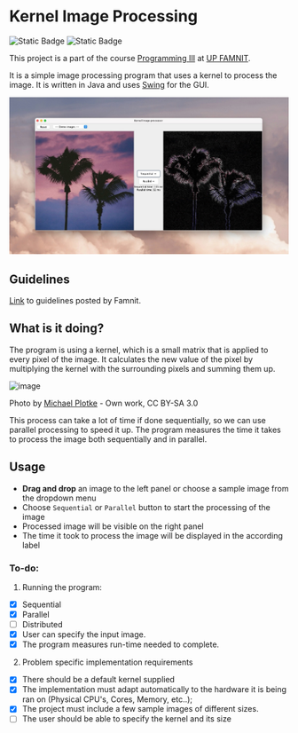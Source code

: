 # Kernel Image Processing

<img alt="Static Badge" src="https://img.shields.io/badge/Graphics-5a3aa1"> <img alt="Static Badge" src="https://img.shields.io/badge/Computing-0c4866">

This project is a part of the course [Programming III](https://prog3.student.famnit.upr.si/) at [UP FAMNIT](https://www.famnit.upr.si/en/).

It is a simple image processing program that uses a kernel to process the image. It is written in Java and uses [Swing](https://docs.oracle.com/javase/tutorial/uiswing/) for the GUI.

![screenshot_cli](https://github.com/urluur/Kernel-Image-Processing/blob/main/img/screenshots/screenshot.jpg?raw=true)

## Guidelines 

[Link](https://prog3.student.famnit.upr.si/#projects/KernelImageProcessing/) to guidelines posted by Famnit.

## What is it doing?

The program is using a kernel, which is a small matrix that is applied to every pixel of the image. It calculates the new value of the pixel by multiplying the kernel with the surrounding pixels and summing them up.

![image](https://upload.wikimedia.org/wikipedia/commons/1/19/2D_Convolution_Animation.gif)

Photo by [Michael Plotke](https://commons.wikimedia.org/w/index.php?curid=24288958) - Own work, CC BY-SA 3.0

This process can take a lot of time if done sequentially, so we can use parallel processing to speed it up. The program measures the time it takes to process the image both sequentially and in parallel.

## Usage

- **Drag and drop** an image to the left panel or choose a sample image from the dropdown menu
- Choose `Sequential` or `Parallel` button to start the processing of the image
- Processed image will be visible on the right panel
- The time it took to process the image will be displayed in the according label

### To-do:

1. Running the program:
  - [x] Sequential
  - [x] Parallel
  - [ ] Distributed
  - [x] User can specify the input image.
  - [x] The program measures run-time needed to complete.

2. Problem specific implementation requirements
  - [x] There should be a default kernel supplied
  - [x] The implementation must adapt automatically to the hardware it is being ran on (Physical CPU's, Cores, Memory, etc..);
  - [x] The project must include a few sample images of different sizes.
  - [ ] The user should be able to specify the kernel and its size
